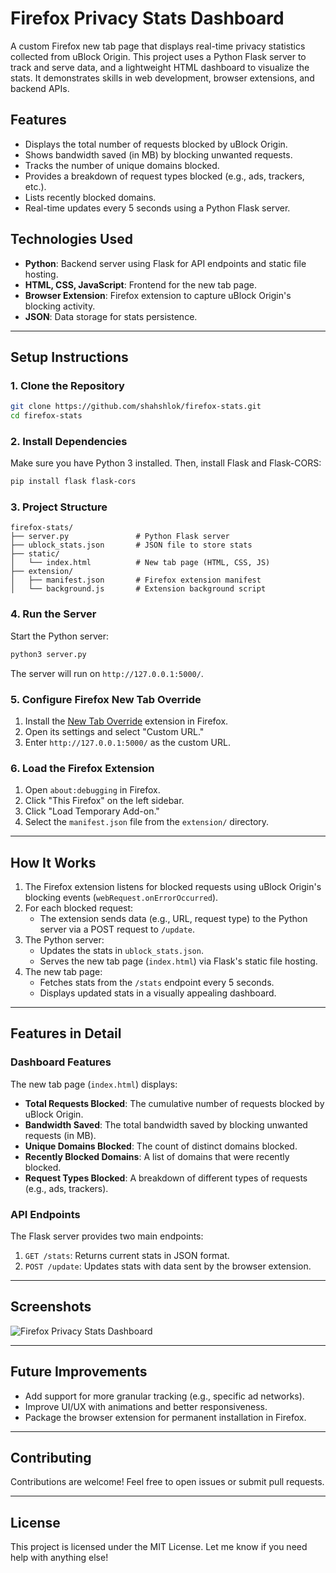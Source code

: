
# **Firefox Privacy Stats Dashboard**

A custom Firefox new tab page that displays real-time privacy statistics collected from uBlock Origin. This project uses a Python Flask server to track and serve data, and a lightweight HTML dashboard to visualize the stats. It demonstrates skills in web development, browser extensions, and backend APIs.

## **Features**
- Displays the total number of requests blocked by uBlock Origin.
- Shows bandwidth saved (in MB) by blocking unwanted requests.
- Tracks the number of unique domains blocked.
- Provides a breakdown of request types blocked (e.g., ads, trackers, etc.).
- Lists recently blocked domains.
- Real-time updates every 5 seconds using a Python Flask server.

## **Technologies Used**
- **Python**: Backend server using Flask for API endpoints and static file hosting.
- **HTML, CSS, JavaScript**: Frontend for the new tab page.
- **Browser Extension**: Firefox extension to capture uBlock Origin's blocking activity.
- **JSON**: Data storage for stats persistence.

---

## **Setup Instructions**

### **1. Clone the Repository**
```bash
git clone https://github.com/shahshlok/firefox-stats.git
cd firefox-stats
```

### **2. Install Dependencies**
Make sure you have Python 3 installed. Then, install Flask and Flask-CORS:
```bash
pip install flask flask-cors
```

### **3. Project Structure**
```plaintext
firefox-stats/
├── server.py               # Python Flask server
├── ublock_stats.json       # JSON file to store stats
├── static/
│   └── index.html          # New tab page (HTML, CSS, JS)
├── extension/
│   ├── manifest.json       # Firefox extension manifest
│   └── background.js       # Extension background script
```

### **4. Run the Server**
Start the Python server:
```bash
python3 server.py
```
The server will run on `http://127.0.0.1:5000/`.

### **5. Configure Firefox New Tab Override**
1. Install the [New Tab Override](https://addons.mozilla.org/en-US/firefox/addon/new-tab-override/) extension in Firefox.
2. Open its settings and select "Custom URL."
3. Enter `http://127.0.0.1:5000/` as the custom URL.

### **6. Load the Firefox Extension**
1. Open `about:debugging` in Firefox.
2. Click "This Firefox" on the left sidebar.
3. Click "Load Temporary Add-on."
4. Select the `manifest.json` file from the `extension/` directory.

---

## **How It Works**

1. The Firefox extension listens for blocked requests using uBlock Origin's blocking events (`webRequest.onErrorOccurred`).
2. For each blocked request:
   - The extension sends data (e.g., URL, request type) to the Python server via a POST request to `/update`.
3. The Python server:
   - Updates the stats in `ublock_stats.json`.
   - Serves the new tab page (`index.html`) via Flask's static file hosting.
4. The new tab page:
   - Fetches stats from the `/stats` endpoint every 5 seconds.
   - Displays updated stats in a visually appealing dashboard.

---

## **Features in Detail**

### **Dashboard Features**
The new tab page (`index.html`) displays:
- **Total Requests Blocked**: The cumulative number of requests blocked by uBlock Origin.
- **Bandwidth Saved**: The total bandwidth saved by blocking unwanted requests (in MB).
- **Unique Domains Blocked**: The count of distinct domains blocked.
- **Recently Blocked Domains**: A list of domains that were recently blocked.
- **Request Types Blocked**: A breakdown of different types of requests (e.g., ads, trackers).

### **API Endpoints**
The Flask server provides two main endpoints:
1. `GET /stats`: Returns current stats in JSON format.
2. `POST /update`: Updates stats with data sent by the browser extension.

---

## Screenshots

![Firefox Privacy Stats Dashboard](images/dashboard-screenshot.png)

---

## **Future Improvements**
- Add support for more granular tracking (e.g., specific ad networks).
- Improve UI/UX with animations and better responsiveness.
- Package the browser extension for permanent installation in Firefox.

---

## **Contributing**
Contributions are welcome! Feel free to open issues or submit pull requests.

---

## **License**
This project is licensed under the MIT License.
Let me know if you need help with anything else!

